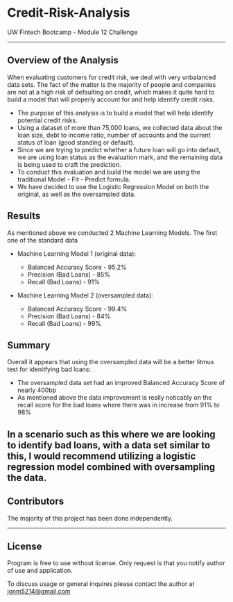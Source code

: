 # Credit-Risk-Analysis
UW Fintech Bootcamp - Module 12 Challenge

---

## Overview of the Analysis

When evaluating customers for credit risk, we deal with very unbalanced data sets.  The fact of the matter is the majority of people and companies are not at a high risk of defaulting on credit, which makes it quite hard to build a model that will properly account for and help identify credit risks.  

* The purpose of this analysis is to build a model that will help identify potential credit risks.
* Using a dataset of more than 75,000 loans, we collected data about the loan size, debt to income ratio, number of accounts and the current status of loan (good standing or default).
* Since we are trying to predict whether a future loan will go into default, we are using loan status as the evaluation mark, and the remaining data is being used to craft the prediction.
* To conduct this evaluation and build the model we are using the traditional Model - Fit - Predict formula.
* We have decided to use the Logistic Regression Model on both the original, as well as the oversampled data.

## Results
As mentioned above we conducted 2 Machine Learning Models.  The first one of the standard data

* Machine Learning Model 1 (original data):
  * Balanced Accuracy Score - 95.2%  
  * Precision (Bad Loans) - 85%
  * Recall (Bad Loans) - 91%

* Machine Learning Model 2 (oversampled data):
  * Balanced Accuracy Score - 99.4%
  * Precision (Bad Loans) - 84%
  * Recall (Bad Loans) - 99% 

## Summary
Overall it appears that using the oversampled data will be a better litmus test for idenitfying bad loans:

* The oversampled data set had an improved Balanced Accuracy Score of nearly 400bp
* As mentioned above the data improvement is really noticably on the recall score for the bad loans where there was in increase from 91% to 98%

In a scenario such as this where we are looking to identify bad loans, with a data set similar to this, I would recommend utilizing a logistic regression model combined with oversampling the data.
---

## Contributors

The majority of this project has been done independently.

---

## License

Program is free to use without license.  Only request is that you notify author of use and application.
  
To discuss usage or general inquires please contact the author at jonm5214@gmail.com
